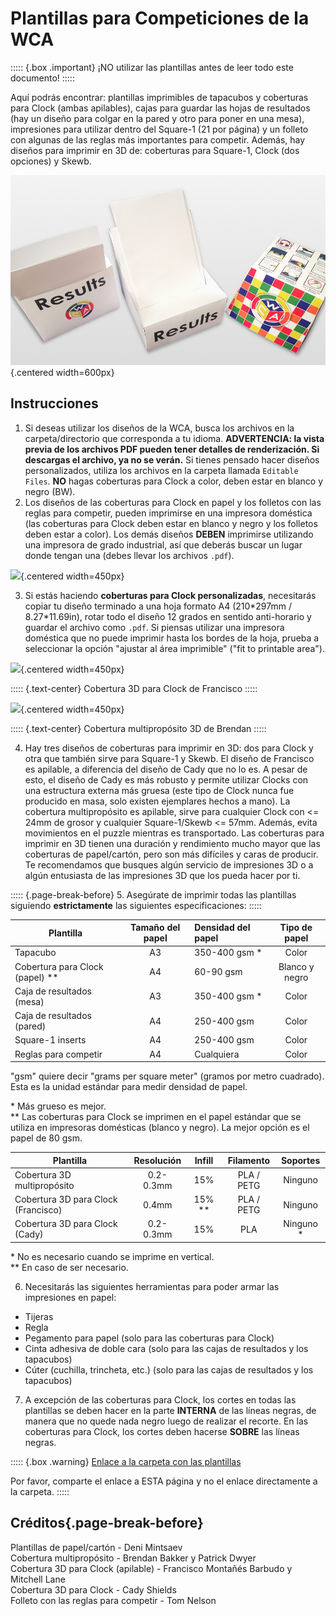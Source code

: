 # Plantillas para Competiciones de la WCA

::::: {.box .important}
¡NO utilizar las plantillas antes de leer todo este documento!
:::::

Aquí podrás encontrar: plantillas imprimibles de tapacubos y coberturas para Clock (ambas apilables), cajas para guardar las hojas de resultados (hay un diseño para colgar en la pared y otro para poner en una mesa), impresiones para utilizar dentro del Square-1 (21 por página) y un folleto con algunas de las reglas más importantes para competir. Además, hay diseños para imprimir en 3D de: coberturas para Square-1, Clock (dos opciones) y Skewb.

![](images/results_boxes_and_cube_cover.jpg){.centered width=600px}

## Instrucciones

1. Si deseas utilizar los diseños de la WCA, busca los archivos en la carpeta/directorio que corresponda a tu idioma. **ADVERTENCIA: la vista previa de los archivos PDF pueden tener detalles de renderización. Si descargas el archivo, ya no se verán.** Si tienes pensado hacer diseños personalizados, utiliza los archivos en la carpeta llamada `Editable Files`. **NO** hagas coberturas para Clock a color, deben estar en blanco y negro (BW).
2. Los diseños de las coberturas para Clock en papel y los folletos con las reglas para competir, pueden imprimirse en una impresora doméstica (las coberturas para Clock deben estar en blanco y negro y los folletos deben estar a color). Los demás diseños **DEBEN** imprimirse utilizando una impresora de grado industrial, así que deberás buscar un lugar donde tengan una (debes llevar los archivos `.pdf`).

![](images/paper_clock_covers.jpg){.centered width=450px}

3. Si estás haciendo **coberturas para Clock personalizadas**, necesitarás copiar tu diseño terminado a una hoja formato A4 (210\*297mm / 8.27\*11.69in), rotar todo el diseño 12 grados en sentido anti-horario y guardar el archivo como `.pdf`. Si piensas utilizar una impresora doméstica que no puede imprimir hasta los bordes de la hoja, prueba a seleccionar la opción "ajustar al área imprimible" ("fit to printable area").

![](images/clock_in_3d_cover.jpg){.centered width=450px}

::::: {.text-center}
Cobertura 3D para Clock de Francisco
:::::

![](images/sq1_in_3d_cover.jpg){.centered width=450px}

::::: {.text-center}
Cobertura multipropósito 3D de Brendan
:::::

4. Hay tres diseños de coberturas para imprimir en 3D: dos para Clock y otra que también sirve para Square-1 y Skewb. El diseño de Francisco es apilable, a diferencia del diseño de Cady que no lo es. A pesar de esto, el diseño de Cady es más robusto y permite utilizar Clocks con una estructura externa más gruesa (este tipo de Clock nunca fue producido en masa, solo existen ejemplares hechos a mano). La cobertura multipropósito es apilable, sirve para cualquier Clock con <= 24mm de grosor y cualquier Square-1/Skewb <= 57mm. Además, evita movimientos en el puzzle mientras es transportado. Las coberturas para imprimir en 3D tienen una duración y rendimiento mucho mayor que las coberturas de papel/cartón, pero son más difíciles y caras de producir. Te recomendamos que busques algún servicio de impresiones 3D o a algún entusiasta de las impresiones 3D que los pueda hacer por ti.

::::: {.page-break-before}
5. Asegúrate de imprimir todas las plantillas siguiendo **estrictamente** las siguientes especificaciones:
:::::

| Plantilla                         | Tamaño del papel | Densidad del papel | Tipo de papel  |
| --------------------------------- | :--------------: | :----------------- | :------------: |
| Tapacubo                          |        A3        | 350-400 gsm \*     |     Color      |
| Cobertura para Clock (papel) \*\* |        A4        | 60-90 gsm          | Blanco y negro |
| Caja de resultados (mesa)         |        A3        | 350-400 gsm \*     |     Color      |
| Caja de resultados (pared)        |        A4        | 250-400 gsm        |     Color      |
| Square-1 inserts                  |        A4        | 250-400 gsm        |     Color      |
| Reglas para competir              |        A4        | Cualquiera         |     Color      |

"gsm" quiere decir "grams per square meter" (gramos por metro cuadrado). Esta es la unidad estándar para medir densidad de papel.

\* Más grueso es mejor.<br/>
\*\* Las coberturas para Clock se imprimen en el papel estándar que se utiliza en impresoras domésticas (blanco y negro). La mejor opción es el papel de 80 gsm.

| Plantilla                           | Resolución |  Infill  | Filamento  |  Soportes  |
| ----------------------------------- | :--------: | :------: | :--------: | :--------: |
| Cobertura 3D multipropósito         | 0.2-0.3mm  |   15%    | PLA / PETG |  Ninguno   |
| Cobertura 3D para Clock (Francisco) |   0.4mm    | 15% \*\* | PLA / PETG |  Ninguno   |
| Cobertura 3D para Clock (Cady)      | 0.2-0.3mm  |   15%    |    PLA     | Ninguno \* |

\* No es necesario cuando se imprime en vertical.<br/>
\*\* En caso de ser necesario.

6. Necesitarás las siguientes herramientas para poder armar las impresiones en papel:

- Tijeras
- Regla
- Pegamento para papel (solo para las coberturas para Clock)
- Cinta adhesiva de doble cara (solo para las cajas de resultados y los tapacubos)
- Cúter (cuchilla, trincheta, etc.) (solo para las cajas de resultados y los tapacubos)

7. A excepción de las coberturas para Clock, los cortes en todas las plantillas se deben hacer en la parte **INTERNA** de las líneas negras, de manera que no quede nada negro luego de realizar el recorte. En las coberturas para Clock, los cortes deben hacerse **SOBRE** las líneas negras.

::::: {.box .warning}
[Enlace a la carpeta con las plantillas](https://drive.google.com/drive/folders/1EVqEWSqruZ8_vEJpUmqhFUqaikzgUkkP?usp=sharing)

Por favor, comparte el enlace a ESTA página y no el enlace directamente a la carpeta.
:::::

## Créditos{.page-break-before}

Plantillas de papel/cartón - Deni Mintsaev<br/>
Cobertura multipropósito - Brendan Bakker y Patrick Dwyer<br/>
Cobertura 3D para Clock (apilable) - Francisco Montañés Barbudo y Mitchell Lane<br/>
Cobertura 3D para Clock - Cady Shields<br/>
Folleto con las reglas para competir - Tom Nelson
